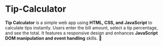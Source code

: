 # Tip-Calculator
**Tip Calculator** is a simple web app using **HTML, CSS, and JavaScript** to calculate tips instantly. Users enter the bill amount, select a tip percentage, and see the total. It features a responsive design and enhances **JavaScript DOM manipulation and event handling** skills. 🚀
